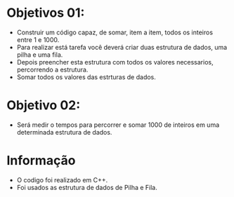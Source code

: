 # Objetivos 01:

- Construir um código capaz, de somar, item a item, todos os inteiros entre 1 e 1000.
- Para realizar está tarefa você deverá criar duas estrutura de dados, uma pilha e uma fila.
- Depois preencher esta estrutura com todos os valores necessarios, percorrendo a estrutura.
- Somar todos os valores das estrturas de dados.

# Objetivo 02:

- Será medir o tempos para percorrer e somar 1000 de inteiros em uma determinada estrutura de dados.

# Informação

- O codigo foi realizado em C++.
- Foi usados as estrutura de dados de Pilha e Fila.